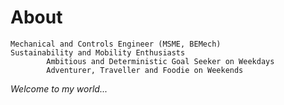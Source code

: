 # About
    Mechanical and Controls Engineer (MSME, BEMech)
    Sustainability and Mobility Enthusiasts
            Ambitious and Deterministic Goal Seeker on Weekdays
            Adventurer, Traveller and Foodie on Weekends

*Welcome to my world...*
